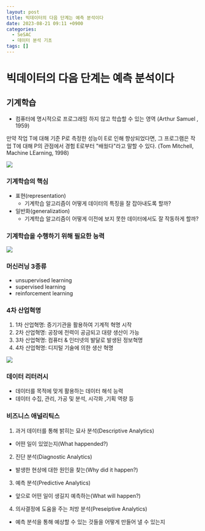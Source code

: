 ```yaml
---
layout: post
title: 빅데이터의 다음 단계는 예측 분석이다
date: 2023-08-21 09:11 +0900
categories:
  - SeSAC
  - 데이터 분석 기초
tags: []
---
```


# 빅데이터의 다음 단계는 예측 분석이다
## 기계학습
- 컴퓨터에 명시적으로 프로그래밍 하지 않고 학습할 수 있는 영역 (Arthur Samuel , 1959)

만약 작업 T에 대해 기준 P로 측정한 성능이 E로 인해 향상되었다면, 그 프로그램은 작업 T에 대해 P의 관점에서 경험 E로부터 "배웠다"라고 말할 수 있다. (Tom Mitchell, Machine LEarning, 1998)

![](https://i.imgur.com/jgLcg0f.png)


### 기계학습의 핵심
- 표현(representation)
	- 기계학습 알고리즘이 어떻게 데이터의 특징을 잘 잡아내도록 할까?
- 일반화(generalization)
	- 기계학습 알고리즘이 어떻게 이전에 보지 못한 데이터에서도 잘 작동하게 할까?

### 기계학습을 수행하기 위해 필요한 능력

![](https://i.imgur.com/0bcS8Nu.png)


### 머신러닝 3종류
- unsupervised learning
- supervised learning
- reinforcement learning

### 4차 산업혁명
1. 1차 산업혁명: 증기기관을 활용하여 기계적 혁명 시작
2. 2차 산업혁명: 공장에 전력이 공금되고 대량 생산이 가능
3. 3차 산업혁명: 컴퓨터 & 인터넷의 발달로 발생된 정보혁명
5. 4차 산업혁명: 디지털 기술에 의한 생산 혁명


![](https://i.imgur.com/KvSZE2e.png)


### 데이터 리터러시
- 데이터를 목적에 맞게 활용하는 데이터 해석 능력
- 데이터 수집, 관리, 가공 및 분석, 시각화 ,기획 역량 등

### 비즈니스 애널리틱스
1. 과거 데이터를 통해 밝히는 묘사 분석(Descriptive Analytics)
- 어떤 일이 있었는지(What happended?)

2. 진단 분석(Diagnostic Analytics)
- 발생한 현상에 대한 원인을 찾는(Why did it happen?)

3. 예측 분석(Predictive Analytics)
- 앞으로 어떤 일이 생길지 예측하는(What will happen?)

4. 의사결정에 도움을 주는 처방 분석(Preseiptive Analytics)
- 예측 분석을 통해 예상할 수 있는 것들을 어떻게 만들어 낼 수 있는지




